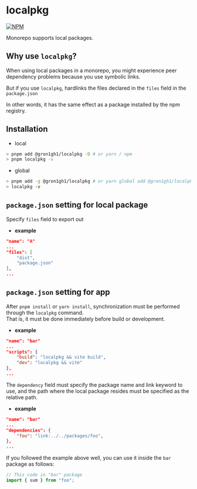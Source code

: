 # localpkg

[![NPM](https://img.shields.io/npm/v/@gron1gh1/localpkg)](https://www.npmjs.com/package/@gron1gh1/localpkg)

Monorepo supports local packages.

## Why use `localpkg`?

When using local packages in a monorepo, you might experience peer dependency problems because you use symbolic links.

But if you use `localpkg`, hardlinks the files declared in the `files` field in the `package.json`  

In other words, it has the same effect as a package installed by the npm registry.
## Installation
* local
```sh
> pnpm add @gron1gh1/localpkg -D # or yarn / npm
> pnpm localpkg -v
```
* global
```sh
> pnpm add -g @gron1gh1/localpkg # or yarn global add @gron1gh1/localpkg / npm install -g @gron1gh1/localpkg
> localpkg -v
```

## `package.json` setting for local package
Specify `files` field to export out
* **example**
```json
"name": "A"
...
"files": [
    "dist",
    "package.json"
],
...
```

## `package.json` setting for app
After `pnpm install` or `yarn install`, synchronization must be performed through the `localpkg` command.  
That is, it must be done immediately before build or development.  
* **example**
```json
"name": "bar"
...
"scripts": {
    "build": "localpkg && vite build",
    "dev": "localpkg && vite"
},
...
```
The `dependency` field must specify the package name and link keyword to use, and the path where the local package resides must be specified as the relative path.
* **example**
```json
"name": "bar"
...
"dependencies": {
    "foo": "link:../../packages/foo",
},
...
```

If you followed the example above well, you can use it inside the `bar` package as follows:
```js
// This code in "bar" package
import { sum } from "foo";
```
